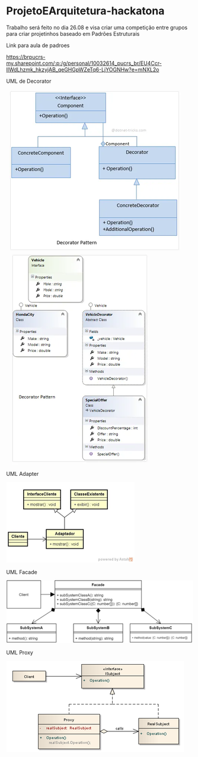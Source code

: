 # ProjetoEArquitetura-hackatona
Trabalho será feito no dia 26.08 e visa criar uma competição entre grupos para criar projetinhos baseado em  Padrões Estruturais



Link para aula de padroes 

https://brpucrs-my.sharepoint.com/:p:/g/personal/10032614_pucrs_br/EU4Ccr-lIWdLhzmk_hkzyjAB_qeGHGpWZeTq6-LjYOGNHw?e=mNXL2o


UML de Decorator

![img.png](img.png)![img_1.png](img_1.png)

UML Adapter


![img_2.png](img_2.png)


UML Facade

![img_3.png](img_3.png)

UML Proxy 

![img_4.png](img_4.png)